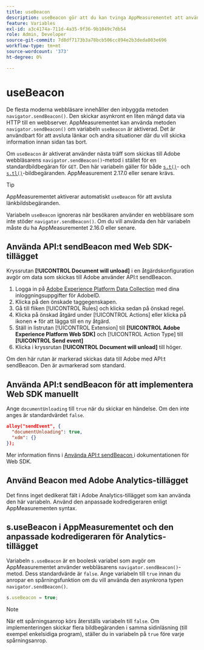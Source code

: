 ```yaml
---
title: useBeacon
description: useBeacon gör att du kan tvinga AppMeasurementet att använda webbläsarens sendBeacon-API
feature: Variables
exl-id: a3c4174a-711d-4a35-9f36-9b1049c7db54
role: Admin, Developer
source-git-commit: 7d8df7173b3a78bcb506cc894e2b3deda003e696
workflow-type: tm+mt
source-wordcount: '373'
ht-degree: 0%

---
```


# useBeacon

De flesta moderna webbläsare innehåller den inbyggda metoden `navigator.sendBeacon()`. Den skickar asynkront en liten mängd data via HTTP till en webbserver. AppMeasurementet kan använda metoden `navigator.sendBeacon()` om variabeln `useBeacon` är aktiverad. Det är användbart för att avsluta länkar och andra situationer där du vill skicka information innan sidan tas bort.

Om `useBeacon` är aktiverat använder nästa träff som skickas till Adobe webbläsarens `navigator.sendBeacon()`-metod i stället för en standardbildbegäran för `GET`. Den här variabeln gäller för både [`s.t()`](../functions/t-method.md)- och [`s.tl()`](../functions/tl-method.md)-bildbegäranden. AppMeasurement 2.17.0 eller senare krävs.

>[!TIP]
>
>AppMeasurementet aktiverar automatiskt `useBeacon` för att avsluta länkbildsbegäranden.

Variabeln `useBeacon` ignoreras när besökaren använder en webbläsare som inte stöder `navigator.sendBeacon()`. Om du vill använda den här variabeln måste du ha AppMeasurementet 2.16.0 eller senare.

## Använda API:t sendBeacon med Web SDK-tillägget

Kryssrutan **[!UICONTROL Document will unload]** i en åtgärdskonfiguration avgör om data som skickas till Adobe använder API:t sendBeacon.

1. Logga in på [Adobe Experience Platform Data Collection](https://experience.adobe.com/data-collection) med dina inloggningsuppgifter för AdobeID.
1. Klicka på den önskade taggegenskapen.
1. Gå till fliken [!UICONTROL Rules] och klicka sedan på önskad regel.
1. Klicka på önskad åtgärd under [!UICONTROL Actions] eller klicka på ikonen **+** för att lägga till en ny åtgärd.
1. Ställ in listrutan [!UICONTROL Extension] till **[!UICONTROL Adobe Experience Platform Web SDK]** och [!UICONTROL Action Type] till **[!UICONTROL Send event]**
1. Klicka i kryssrutan **[!UICONTROL Document will unload]** till höger.

Om den här rutan är markerad skickas data till Adobe med API:t sendBeacon. Den är avmarkerad som standard.

## Använda API:t sendBeacon för att implementera Web SDK manuellt

Ange `documentUnloading` till `true` när du skickar en händelse. Om den inte anges är standardvärdet `false`.

```json
alloy("sendEvent", {
  "documentUnloading": true,
  "xdm": {}
});
```

Mer information finns i [Använda API:t sendBeacon ](https://experienceleague.adobe.com/docs/experience-platform/edge/fundamentals/tracking-events.html?lang=sv-SE#using-the-sendbeacon-api) i dokumentationen för Web SDK.

## Använd Beacon med Adobe Analytics-tillägget

Det finns inget dedikerat fält i Adobe Analytics-tillägget som kan använda den här variabeln. Använd den anpassade kodredigeraren enligt AppMeasurementen syntax.

## s.useBeacon i AppMeasurementet och den anpassade kodredigeraren för Analytics-tillägget

Variabeln `s.useBeacon` är en boolesk variabel som avgör om AppMeasurementet använder webbläsarens `navigator.sendBeacon()`-metod. Dess standardvärde är `false`. Ange variabeln till `true` innan du anropar en spårningsfunktion om du vill använda den asynkrona typen `navigator.sendBeacon()`.

```js
s.useBeacon = true;
```

>[!NOTE]
>
>När ett spårningsanrop körs återställs variabeln till `false`. Om implementeringen skickar flera bildbegäranden i samma sidinläsning (till exempel enkelsidiga program), ställer du in variabeln på `true` före varje spårningsanrop.
